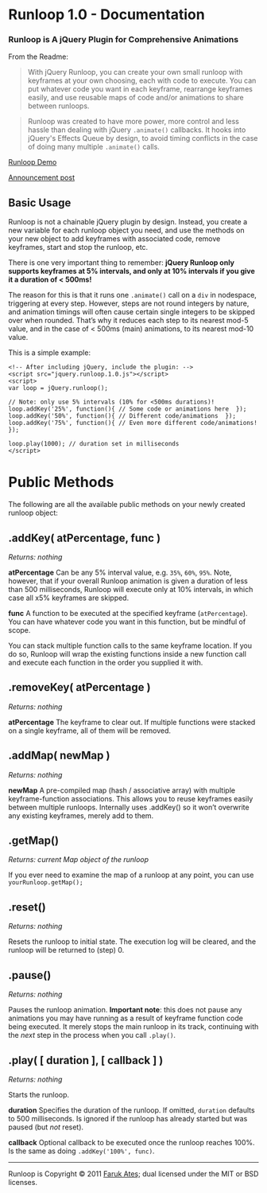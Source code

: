 Runloop 1.0 - Documentation
===========================

### Runloop is A jQuery Plugin for Comprehensive Animations

From the Readme:

> With jQuery Runloop, you can create your own small runloop with keyframes at your own choosing, each with code to execute. You can put whatever code you want in each keyframe, rearrange keyframes easily, and use reusable maps of code and/or animations to share between runloops.

> Runloop was created to have more power, more control and less hassle than dealing with jQuery `.animate()` callbacks. It hooks into jQuery's Effects Queue by design, to avoid timing conflicts in the case of doing many multiple `.animate()` calls.

[Runloop Demo](http://files.farukat.es/creations/runloop/)

[Announcement post](http://farukat.es/p514)

## Basic Usage

Runloop is not a chainable jQuery plugin by design. Instead, you create a new variable for each runloop object you need, and use the methods on your new object to add keyframes with associated code, remove keyframes, start and stop the runloop, etc.

There is one very important thing to remember: **jQuery Runloop only supports keyframes at 5% intervals, and only at 10% intervals if you give it a duration of < 500ms!**

The reason for this is that it runs one `.animate()` call on a `div` in nodespace, triggering at every step. However, steps are not round integers by nature, and animation timings will often cause certain single integers to be skipped over when rounded. That’s why it reduces each step to its nearest mod-5 value, and in the case of < 500ms (main) animations, to its nearest mod-10 value.

This is a simple example:

	<!-- After including jQuery, include the plugin: -->
	<script src="jquery.runloop.1.0.js"></script>
	<script>
	var loop = jQuery.runloop();

	// Note: only use 5% intervals (10% for <500ms durations)!
	loop.addKey('25%', function(){ // Some code or animations here  });
	loop.addKey('50%', function(){ // Different code/animations  });
	loop.addKey('75%', function(){ // Even more different code/animations!  });

	loop.play(1000); // duration set in milliseconds
	</script>

# Public Methods

The following are all the available public methods on your newly created runloop object:

## .addKey( atPercentage, func )

*Returns: nothing*

**atPercentage** Can be any 5% interval value, e.g. `35%`, `60%`, `95%`. Note, however, that if your overall Runloop animation is given a duration of less than 500 milliseconds, Runloop will execute only at 10% intervals, in which case all x5% keyframes are skipped.

**func** A function to be executed at the specified keyframe (`atPercentage`). You can have whatever code you want in this function, but be mindful of scope.

You can stack multiple function calls to the same keyframe location. If you do so, Runloop will wrap the existing functions inside a new function call and execute each function in the order you supplied it with.

## .removeKey( atPercentage )

*Returns: nothing*

**atPercentage** The keyframe to clear out. If multiple functions were stacked on a single keyframe, all of them will be removed.

## .addMap( newMap )

*Returns: nothing*

**newMap** A pre-compiled map (hash / associative array) with multiple keyframe-function associations. This allows you to reuse keyframes easily between multiple runloops. Internally uses .addKey() so it won’t overwrite any existing keyframes, merely add to them.

## .getMap()

*Returns: current Map object of the runloop*

If you ever need to examine the map of a runloop at any point, you can use `yourRunloop.getMap();`

## .reset()

*Returns: nothing*

Resets the runloop to initial state. The execution log will be cleared, and the runloop will be returned to (step) 0.

## .pause()

*Returns: nothing*

Pauses the runloop animation. **Important note**: this does not pause any animations you may have running as a result of keyframe function code being executed. It merely stops the main runloop in its track, continuing with the *next* step in the process when you call `.play()`.

## .play( [ duration ], [ callback ] )

*Returns: nothing*

Starts the runloop.

**duration** Specifies the duration of the runloop. If omitted, `duration` defaults to 500 milliseconds. Is ignored if the runloop has already started but was paused (but *not* reset).

**callback** Optional callback to be executed once the runloop reaches 100%. Is the same as doing `.addKey('100%', func)`.

***

Runloop is Copyright © 2011 <a href="http://farukat.es/">Faruk Ateş</a>; dual licensed under the MIT or BSD licenses.